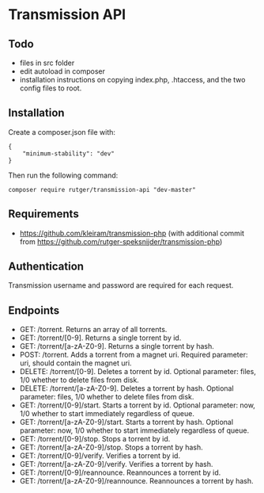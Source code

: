 # Transmission API

## Todo
 - files in src folder
 - edit autoload in composer
 - installation instructions on copying index.php, .htaccess, and the two config files to root.

## Installation
Create a composer.json file with:
```
{
    "minimum-stability": "dev"
}
```

Then run the following command:
```
composer require rutger/transmission-api "dev-master"
```

## Requirements
 - https://github.com/kleiram/transmission-php (with additional commit from https://github.com/rutger-speksnijder/transmission-php)

## Authentication
Transmission username and password are required for each request.

## Endpoints
 - GET: /torrent. Returns an array of all torrents.
 - GET: /torrent/[0-9]. Returns a single torrent by id.
 - GET: /torrent/[a-zA-Z0-9]. Returns a single torrent by hash.
 - POST: /torrent. Adds a torrent from a magnet uri. Required parameter: uri, should contain the magnet uri.
 - DELETE: /torrent/[0-9]. Deletes a torrent by id. Optional parameter: files, 1/0 whether to delete files from disk.
 - DELETE: /torrent/[a-zA-Z0-9]. Deletes a torrent by hash. Optional parameter: files, 1/0 whether to delete files from disk.
 - GET: /torrent/[0-9]/start. Starts a torrent by id. Optional parameter: now, 1/0 whether to start immediately regardless of queue.
 - GET: /torrent/[a-zA-Z0-9]/start. Starts a torrent by hash. Optional parameter: now, 1/0 whether to start immediately regardless of queue.
 - GET: /torrent/[0-9]/stop. Stops a torrent by id.
 - GET: /torrent/[a-zA-Z0-9]/stop. Stops a torrent by hash.
 - GET: /torrent/[0-9]/verify. Verifies a torrent by id.
 - GET: /torrent/[a-zA-Z0-9]/verify. Verifies a torrent by hash.
 - GET: /torrent/[0-9]/reannounce. Reannounces a torrent by id.
 - GET: /torrent/[a-zA-Z0-9]/reannounce. Reannounces a torrent by hash.
